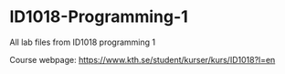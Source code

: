 # ID1018-Programming-1
All lab files from ID1018 programming 1

Course webpage: https://www.kth.se/student/kurser/kurs/ID1018?l=en
